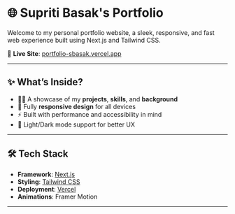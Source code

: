 # 🌐 Supriti Basak's Portfolio

Welcome to my personal portfolio website, a sleek, responsive, and fast web experience built using Next.js and Tailwind CSS.

🚀 **Live Site**: [portfolio-sbasak.vercel.app](https://portfolio-sbasak.vercel.app/)

---

## ✨ What’s Inside?

- 🧑‍💻 A showcase of my **projects**, **skills**, and **background**
- 📱 Fully **responsive design** for all devices
- ⚡️ Built with performance and accessibility in mind
- 🌙 Light/Dark mode support for better UX

---

## 🛠️ Tech Stack

- **Framework**: [Next.js](https://nextjs.org/)
- **Styling**: [Tailwind CSS](https://tailwindcss.com/)
- **Deployment**: [Vercel](https://vercel.com/)
- **Animations**: Framer Motion 

---
